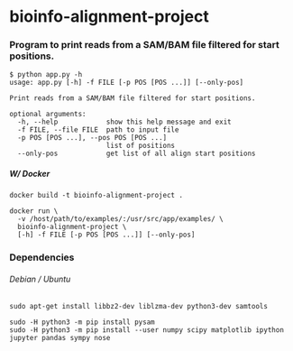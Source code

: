 # bioinfo-alignment-project
### Program to print reads from a SAM/BAM file filtered for start positions.

```
$ python app.py -h
usage: app.py [-h] -f FILE [-p POS [POS ...]] [--only-pos]

Print reads from a SAM/BAM file filtered for start positions.

optional arguments:
  -h, --help            show this help message and exit
  -f FILE, --file FILE  path to input file
  -p POS [POS ...], --pos POS [POS ...]
                        list of positions
  --only-pos            get list of all align start positions
```

##### W/ Docker 
```
docker build -t bioinfo-alignment-project .
```
```
docker run \
  -v /host/path/to/examples/:/usr/src/app/examples/ \
  bioinfo-alignment-project \
  [-h] -f FILE [-p POS [POS ...]] [--only-pos]
```

### Dependencies
###### Debian / Ubuntu
```
sudo apt-get install libbz2-dev liblzma-dev python3-dev samtools
```
```
sudo -H python3 -m pip install pysam
sudo -H python3 -m pip install --user numpy scipy matplotlib ipython jupyter pandas sympy nose
```
